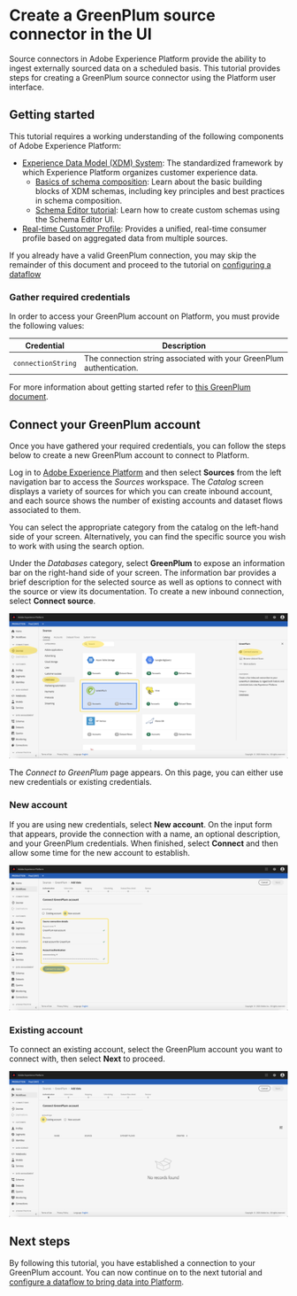 # Create a GreenPlum source connector in the UI

Source connectors in Adobe Experience Platform provide the ability to ingest externally sourced data on a scheduled basis. This tutorial provides steps for creating a GreenPlum source connector using the Platform user interface.

## Getting started

This tutorial requires a working understanding of the following components of Adobe Experience Platform:

-   [Experience Data Model (XDM) System](https://docs.adobe.com/content/help/en/experience-platform/xdm/home.html): The standardized framework by which Experience Platform organizes customer experience data.
    -   [Basics of schema composition](https://docs.adobe.com/content/help/en/experience-platform/xdm/schema/composition.html): Learn about the basic building blocks of XDM schemas, including key principles and best practices in schema composition.
    -   [Schema Editor tutorial](https://docs.adobe.com/content/help/en/experience-platform/xdm/tutorials/create-schema-ui.html): Learn how to create custom schemas using the Schema Editor UI.
-   [Real-time Customer Profile](https://docs.adobe.com/content/help/en/experience-platform/profile/home.html): Provides a unified, real-time consumer profile based on aggregated data from multiple sources.

If you already have a valid GreenPlum connection, you may skip the remainder of this document and proceed to the tutorial on [configuring a dataflow](./configure-dataflow.md)

### Gather required credentials

In order to access your GreenPlum account on Platform, you must provide the following values:

| Credential | Description |
| ---------- | ----------- |
| `connectionString` | The connection string associated with your GreenPlum authentication. |

For more information about getting started refer to [this GreenPlum document](https://docs.microsoft.com/en-us/azure/hdinsight/greenplum/apache-greenplum-overview).

## Connect your GreenPlum account

Once you have gathered your required credentials, you can follow the steps below to create a new GreenPlum account to connect to Platform.

Log in to <a href="https://platform.adobe.com" target="_blank">Adobe Experience Platform</a> and then select **Sources** from the left navigation bar to access the *Sources* workspace. The *Catalog* screen displays a variety of sources for which you can create inbound account, and each source shows the number of existing accounts and dataset flows associated to them.

You can select the appropriate category from the catalog on the left-hand side of your screen. Alternatively, you can find the specific source you wish to work with using the search option.

Under the *Databases* category, select **GreenPlum** to expose an information bar on the right-hand side of your screen. The information bar provides a brief description for the selected source as well as options to connect with the source or view its documentation. To create a new inbound connection, select **Connect source**.

![catalog](./images/greenplum/catalog.png)

The *Connect to GreenPlum* page appears. On this page, you can either use new credentials or existing credentials.

### New account

If you are using new credentials, select **New account**. On the input form that appears, provide the connection with a name, an optional description, and your GreenPlum credentials. When finished, select **Connect** and then allow some time for the new account to establish.

![connect](./images/greenplum/new.png)

### Existing account

To connect an existing account, select the GreenPlum account you want to connect with, then select **Next** to proceed.

![existing](./images/greenplum/existing.png)

## Next steps

By following this tutorial, you have established a connection to your GreenPlum account. You can now continue on to the next tutorial and [configure a dataflow to bring data into Platform](./configure-dataflow.md).